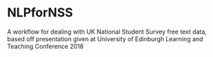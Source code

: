 # NLPforNSS
A workflow for dealing with UK National Student Survey free text data, based off presentation given at University of Edinburgh Learning and Teaching Conference 2018
